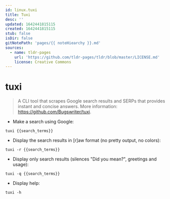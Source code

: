 ```yaml
---
id: linux.tuxi
title: Tuxi
desc: ''
updated: 1642441815115
created: 1642441815115
stub: false
isDir: false
gitNotePath: 'pages/{{ noteHiearchy }}.md'
sources:
  - name: tldr-pages
    url: 'https://github.com/tldr-pages/tldr/blob/master/LICENSE.md'
    license: Creative Commons
---
```

# tuxi

> A CLI tool that scrapes Google search results and SERPs that provides instant and concise answers.
> More information: <https://github.com/Bugswriter/tuxi>.

- Make a search using Google:

`tuxi {{search_terms}}`

- Display the search results in [r]aw format (no pretty output, no colors):

`tuxi -r {{search_terms}}`

- Display only search results (silences "Did you mean?", greetings and usage):

`tuxi -q {{search_terms}}`

- Display help:

`tuxi -h`

